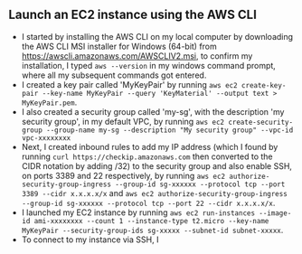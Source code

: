 ## Launch an EC2 instance using the AWS CLI 
- I started by installing the AWS CLI on my local computer by downloading the AWS CLI MSI installer for Windows (64-bit) from https://awscli.amazonaws.com/AWSCLIV2.msi, to confirm my installation, I typed `aws --version` in my windows command prompt, where all my subsequent commands got entered. 
- I created a key pair called 'MyKeyPair' by running `aws ec2 create-key-pair --key-name MyKeyPair --query 'KeyMaterial' --output text > MyKeyPair.pem`. 
- I also created a security group called 'my-sg', with the description 'my security group', in my default VPC, by running `aws ec2 create-security-group --group-name my-sg --description "My security group" --vpc-id vpc-xxxxxxxx` 
- Next, I created inbound rules to add my IP address (which I found by running `curl https://checkip.amazonaws.com` then converted to the CIDR notation by adding /32) to the security group and also enable SSH, on ports 3389 and  22 respectively, by running `aws ec2 authorize-security-group-ingress --group-id sg-xxxxxx --protocol tcp --port 3389 --cidr x.x.x.x/x` and `aws ec2 authorize-security-group-ingress --group-id sg-xxxxxx --protocol tcp --port 22 --cidr x.x.x.x/x`. 
- I launched my EC2 instance by running `aws ec2 run-instances --image-id ami-xxxxxxxx --count 1 --instance-type t2.micro --key-name MyKeyPair --security-group-ids sg-xxxxx --subnet-id subnet-xxxxx`. 
- To connect to my instance via SSH, I
